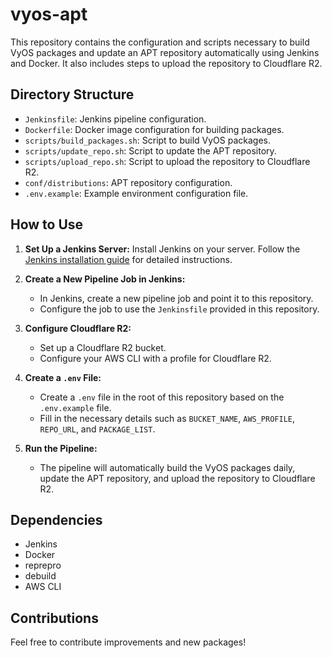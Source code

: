 # vyos-apt

This repository contains the configuration and scripts necessary to build VyOS packages and update an APT repository automatically using Jenkins and Docker. It also includes steps to upload the repository to Cloudflare R2.

## Directory Structure

- `Jenkinsfile`: Jenkins pipeline configuration.
- `Dockerfile`: Docker image configuration for building packages.
- `scripts/build_packages.sh`: Script to build VyOS packages.
- `scripts/update_repo.sh`: Script to update the APT repository.
- `scripts/upload_repo.sh`: Script to upload the repository to Cloudflare R2.
- `conf/distributions`: APT repository configuration.
- `.env.example`: Example environment configuration file.

## How to Use

1. **Set Up a Jenkins Server:**
   Install Jenkins on your server. Follow the [Jenkins installation guide](https://www.jenkins.io/doc/book/installing/) for detailed instructions.

2. **Create a New Pipeline Job in Jenkins:**
   - In Jenkins, create a new pipeline job and point it to this repository.
   - Configure the job to use the `Jenkinsfile` provided in this repository.

3. **Configure Cloudflare R2:**
   - Set up a Cloudflare R2 bucket.
   - Configure your AWS CLI with a profile for Cloudflare R2.

4. **Create a `.env` File:**
   - Create a `.env` file in the root of this repository based on the `.env.example` file.
   - Fill in the necessary details such as `BUCKET_NAME`, `AWS_PROFILE`, `REPO_URL`, and `PACKAGE_LIST`.

5. **Run the Pipeline:**
   - The pipeline will automatically build the VyOS packages daily, update the APT repository, and upload the repository to Cloudflare R2.

## Dependencies

- Jenkins
- Docker
- reprepro
- debuild
- AWS CLI

## Contributions

Feel free to contribute improvements and new packages!
